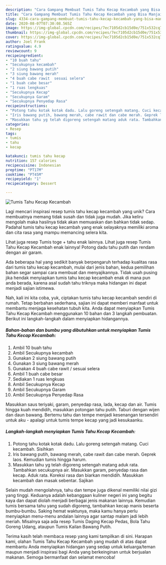 ```yaml
---
description: "Cara Gampang Membuat Tumis Tahu Kecap Kecambah yang Bisa Manjain Lidah"
title: "Cara Gampang Membuat Tumis Tahu Kecap Kecambah yang Bisa Manjain Lidah"
slug: 4334-cara-gampang-membuat-tumis-tahu-kecap-kecambah-yang-bisa-manjain-lidah
date: 2020-08-07T07:30:08.565Z
image: https://img-global.cpcdn.com/recipes/7ec7105d2cb15d0e/751x532cq70/tumis-tahu-kecap-kecambah-foto-resep-utama.jpg
thumbnail: https://img-global.cpcdn.com/recipes/7ec7105d2cb15d0e/751x532cq70/tumis-tahu-kecap-kecambah-foto-resep-utama.jpg
cover: https://img-global.cpcdn.com/recipes/7ec7105d2cb15d0e/751x532cq70/tumis-tahu-kecap-kecambah-foto-resep-utama.jpg
author: Joel Frank
ratingvalue: 4.9
reviewcount: 9
recipeingredient:
- "10 buah tahu"
- "Secukupnya kecambah"
- "2 siung bawang putih"
- "3 siung bawang merah"
- "4 buah cabe rawit  sesuai selera"
- "1 buah cabe besar"
- "1 ruas lengkuas"
- "Secukupnya Kecap"
- "Secukupnya Garam"
- "Secukupnya Penyedap Rasa"
recipeinstructions:
- "Potong tahu kotak kotak dadu. Lalu goreng setengah matang. Cuci kecambah. Sisihkan"
- "Iris bawang putih, bawang merah, cabe rawit dan cabe merah. Geprek laos. Kemudian tumis hingga harum."
- "Masukkan tahu yg telah digoreng setengah matang aduk rata. Tambahkan secukupnya air. Masukkan garam, penyedap rasa dan kecap. Aduk rata. Koreksi rasa dan biarkan mendidih. Masukkan kecambah dan masak sebentar. Sajikan"
categories:
- Resep
tags:
- tumis
- tahu
- kecap

katakunci: tumis tahu kecap 
nutrition: 157 calories
recipecuisine: Indonesian
preptime: "PT17M"
cooktime: "PT45M"
recipeyield: "1"
recipecategory: Dessert

---
```



![Tumis Tahu Kecap Kecambah](https://img-global.cpcdn.com/recipes/7ec7105d2cb15d0e/751x532cq70/tumis-tahu-kecap-kecambah-foto-resep-utama.jpg)

Lagi mencari inspirasi resep tumis tahu kecap kecambah yang unik? Cara membuatnya memang tidak susah dan tidak juga mudah. Jika keliru mengolah maka hasilnya tidak akan memuaskan dan bahkan tidak sedap. Padahal tumis tahu kecap kecambah yang enak selayaknya memiliki aroma dan cita rasa yang mampu memancing selera kita.

Lihat juga resep Tumis toge + tahu enak lainnya. Lihat juga resep Tumis Tahu Kecap Kecambah enak lainnya! Potong dadu tahu putih dan rendam dengan air garam.

Ada beberapa hal yang sedikit banyak berpengaruh terhadap kualitas rasa dari tumis tahu kecap kecambah, mulai dari jenis bahan, kedua pemilihan bahan segar sampai cara membuat dan menyajikannya. Tidak usah pusing jika hendak menyiapkan tumis tahu kecap kecambah enak di mana pun anda berada, karena asal sudah tahu triknya maka hidangan ini dapat menjadi sajian istimewa.


Nah, kali ini kita coba, yuk, ciptakan tumis tahu kecap kecambah sendiri di rumah. Tetap berbahan sederhana, sajian ini dapat memberi manfaat untuk membantu menjaga kesehatan tubuh kita. Anda dapat menyiapkan Tumis Tahu Kecap Kecambah menggunakan 10 bahan dan 3 langkah pembuatan. Berikut ini langkah-langkah dalam menyiapkan hidangannya.

<!--inarticleads1-->

##### Bahan-bahan dan bumbu yang dibutuhkan untuk menyiapkan Tumis Tahu Kecap Kecambah:

1. Ambil 10 buah tahu
1. Ambil Secukupnya kecambah
1. Gunakan 2 siung bawang putih
1. Gunakan 3 siung bawang merah
1. Gunakan 4 buah cabe rawit / sesuai selera
1. Ambil 1 buah cabe besar
1. Sediakan 1 ruas lengkuas
1. Ambil Secukupnya Kecap
1. Ambil Secukupnya Garam
1. Ambil Secukupnya Penyedap Rasa


Masukkan saus teriyaki, garam, penyedap rasa, lada, kecap dan air. Tumis hingga kuah mendidih, masukkan potongan tahu putih. Taburi dengan wijen dan daun bawang. Bertemu tahu dan tempe menjadi kesenangan tersendiri untuk aku - apalagi untuk tumis tempe kecap yang jadi kesukaanku. 

<!--inarticleads2-->

##### Langkah-langkah menyiapkan Tumis Tahu Kecap Kecambah:

1. Potong tahu kotak kotak dadu. Lalu goreng setengah matang. Cuci kecambah. Sisihkan
1. Iris bawang putih, bawang merah, cabe rawit dan cabe merah. Geprek laos. Kemudian tumis hingga harum.
1. Masukkan tahu yg telah digoreng setengah matang aduk rata. Tambahkan secukupnya air. Masukkan garam, penyedap rasa dan kecap. Aduk rata. Koreksi rasa dan biarkan mendidih. Masukkan kecambah dan masak sebentar. Sajikan


Selain mudah mengolahnya, tahu dan tempe juga dikenal memiliki nilai gizi yang tinggi. Keduanya adalah kebanggaan kuliner negeri ini yang begitu kaya dan dapat diolah menjadi berbagai jenis makanan lainnya. Kemudian tumis bersama tahu yang sudah digoreng, tambahkan kecap manis beserta bumbu-bumbu. Saking hemat waktunya, maka kamu hanya perlu menyiapkan menu-menu andalan lainnya agar santap malam jadi lebih meriah. Misalnya saja ada resep Tumis Daging Kecap Pedas, Bola Tahu Goreng Udang, ataupun Tumis Kailan Bawang Putih. 

Terima kasih telah membaca resep yang kami tampilkan di sini. Harapan kami, olahan Tumis Tahu Kecap Kecambah yang mudah di atas dapat membantu Anda menyiapkan hidangan yang sedap untuk keluarga/teman maupun menjadi inspirasi bagi Anda yang berkeinginan untuk berjualan makanan. Semoga bermanfaat dan selamat mencoba!
